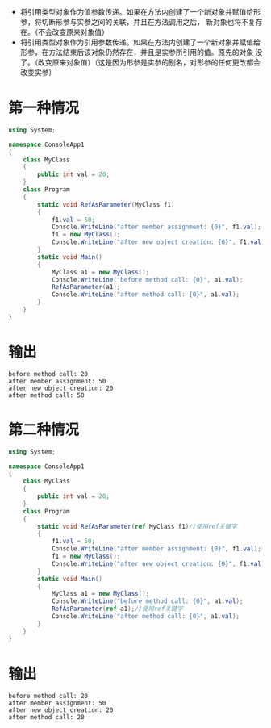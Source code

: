 - 将引用类型对象作为值参数传递。如果在方法内创建了一个新对象并赋值给形参，将切断形参与实参之间的关联，并且在方法调用之后，
新对象也将不复存在。（不会改变原来对象值）
- 将引用类型对象作为引用参数传递。如果在方法内创建了一个新对象并赋值给形参，在方法结束后该对象仍然存在，并且是实参所引用的值。原先的对象
没了。（改变原来对象值）（这是因为形参是实参的别名，对形参的任何更改都会改变实参）
# 第一种情况
```c#
using System;

namespace ConsoleApp1
{
    class MyClass
    {
        public int val = 20;
    }
    class Program
    {
        static void RefAsParameter(MyClass f1)
        {
            f1.val = 50;
            Console.WriteLine("after member assignment: {0}", f1.val);
            f1 = new MyClass();
            Console.WriteLine("after new object creation: {0}", f1.val);
        }
        static void Main()
        {
            MyClass a1 = new MyClass();
            Console.WriteLine("before method call: {0}", a1.val);
            RefAsParameter(a1);
            Console.WriteLine("after method call: {0}", a1.val);
        }
    }
}
```
# 输出
    before method call: 20
    after member assignment: 50
    after new object creation: 20
    after method call: 50
# 第二种情况
```c#
using System;

namespace ConsoleApp1
{
    class MyClass
    {
        public int val = 20;
    }
    class Program
    {
        static void RefAsParameter(ref MyClass f1)//使用ref关键字
        {
            f1.val = 50;
            Console.WriteLine("after member assignment: {0}", f1.val);
            f1 = new MyClass();
            Console.WriteLine("after new object creation: {0}", f1.val);
        }
        static void Main()
        {
            MyClass a1 = new MyClass();
            Console.WriteLine("before method call: {0}", a1.val);
            RefAsParameter(ref a1);//使用ref关键字
            Console.WriteLine("after method call: {0}", a1.val);
        }
    }
}
```
# 输出
    before method call: 20
    after member assignment: 50
    after new object creation: 20
    after method call: 20
